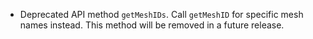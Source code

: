 - Deprecated API method `getMeshIDs`. Call `getMeshID` for specific mesh names instead. This method will be removed in a future release.